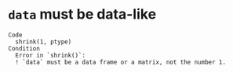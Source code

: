 # `data` must be data-like

    Code
      shrink(1, ptype)
    Condition
      Error in `shrink()`:
      ! `data` must be a data frame or a matrix, not the number 1.

